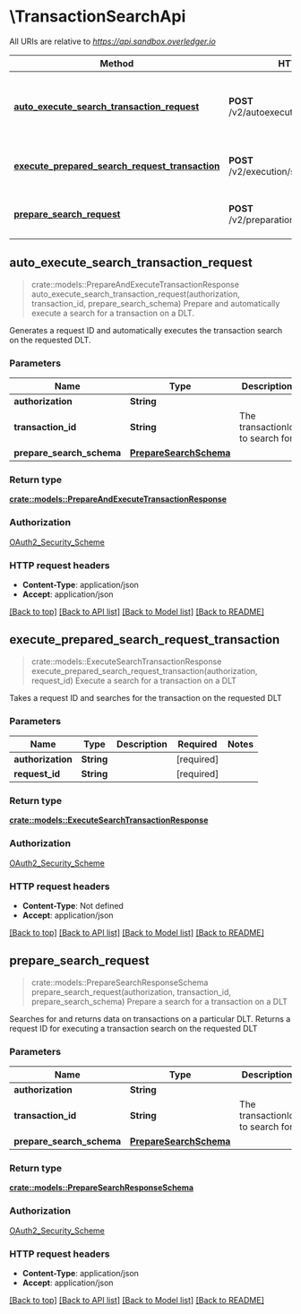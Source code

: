 # \TransactionSearchApi

All URIs are relative to *https://api.sandbox.overledger.io*

Method | HTTP request | Description
------------- | ------------- | -------------
[**auto_execute_search_transaction_request**](TransactionSearchApi.md#auto_execute_search_transaction_request) | **POST** /v2/autoexecution/search/transaction | Prepare and automatically execute a search for a transaction on a DLT.
[**execute_prepared_search_request_transaction**](TransactionSearchApi.md#execute_prepared_search_request_transaction) | **POST** /v2/execution/search/transaction | Execute a search for a transaction on a DLT
[**prepare_search_request**](TransactionSearchApi.md#prepare_search_request) | **POST** /v2/preparation/search/transaction | Prepare a search for a transaction on a DLT



## auto_execute_search_transaction_request

> crate::models::PrepareAndExecuteTransactionResponse auto_execute_search_transaction_request(authorization, transaction_id, prepare_search_schema)
Prepare and automatically execute a search for a transaction on a DLT.

Generates a request ID and automatically executes the transaction search on the requested DLT.

### Parameters


Name | Type | Description  | Required | Notes
------------- | ------------- | ------------- | ------------- | -------------
**authorization** | **String** |  | [required] |
**transaction_id** | **String** | The transactionId to search for | [required] |
**prepare_search_schema** | [**PrepareSearchSchema**](PrepareSearchSchema.md) |  | [required] |

### Return type

[**crate::models::PrepareAndExecuteTransactionResponse**](PrepareAndExecuteTransactionResponse.md)

### Authorization

[OAuth2_Security_Scheme](../README.md#OAuth2_Security_Scheme)

### HTTP request headers

- **Content-Type**: application/json
- **Accept**: application/json

[[Back to top]](#) [[Back to API list]](../README.md#documentation-for-api-endpoints) [[Back to Model list]](../README.md#documentation-for-models) [[Back to README]](../README.md)


## execute_prepared_search_request_transaction

> crate::models::ExecuteSearchTransactionResponse execute_prepared_search_request_transaction(authorization, request_id)
Execute a search for a transaction on a DLT

Takes a request ID and searches for the transaction on the requested DLT

### Parameters


Name | Type | Description  | Required | Notes
------------- | ------------- | ------------- | ------------- | -------------
**authorization** | **String** |  | [required] |
**request_id** | **String** |  | [required] |

### Return type

[**crate::models::ExecuteSearchTransactionResponse**](ExecuteSearchTransactionResponse.md)

### Authorization

[OAuth2_Security_Scheme](../README.md#OAuth2_Security_Scheme)

### HTTP request headers

- **Content-Type**: Not defined
- **Accept**: application/json

[[Back to top]](#) [[Back to API list]](../README.md#documentation-for-api-endpoints) [[Back to Model list]](../README.md#documentation-for-models) [[Back to README]](../README.md)


## prepare_search_request

> crate::models::PrepareSearchResponseSchema prepare_search_request(authorization, transaction_id, prepare_search_schema)
Prepare a search for a transaction on a DLT

Searches for and returns data on transactions on a particular DLT. Returns a request ID for executing a transaction search on the requested DLT

### Parameters


Name | Type | Description  | Required | Notes
------------- | ------------- | ------------- | ------------- | -------------
**authorization** | **String** |  | [required] |
**transaction_id** | **String** | The transactionId to search for | [required] |
**prepare_search_schema** | [**PrepareSearchSchema**](PrepareSearchSchema.md) |  | [required] |

### Return type

[**crate::models::PrepareSearchResponseSchema**](PrepareSearchResponseSchema.md)

### Authorization

[OAuth2_Security_Scheme](../README.md#OAuth2_Security_Scheme)

### HTTP request headers

- **Content-Type**: application/json
- **Accept**: application/json

[[Back to top]](#) [[Back to API list]](../README.md#documentation-for-api-endpoints) [[Back to Model list]](../README.md#documentation-for-models) [[Back to README]](../README.md)

